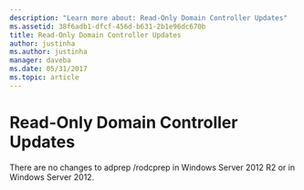 ```yaml
---
description: "Learn more about: Read-Only Domain Controller Updates"
ms.assetid: 38f6adb1-dfcf-456d-b631-2b1e96dc670b
title: Read-Only Domain Controller Updates
author: justinha
ms.author: justinha
manager: daveba
ms.date: 05/31/2017
ms.topic: article
---
```


# Read-Only Domain Controller Updates

There are no changes to adprep /rodcprep in Windows Server 2012 R2 or in Windows Server 2012.
